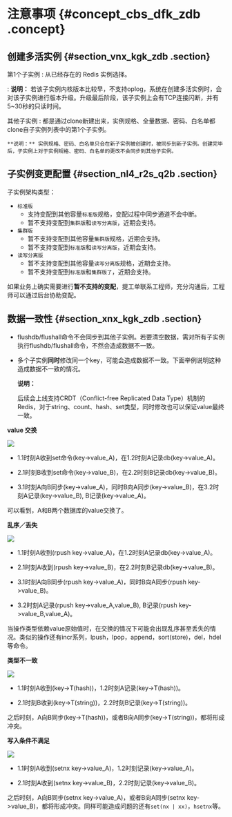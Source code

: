# 注意事项 {#concept_cbs_dfk_zdb .concept}

## 创建多活实例 {#section_vnx_kgk_zdb .section}

 第1个子实例
 :   从已经存在的 Redis 实例选择。

 :   **说明：** 若该子实例内核版本比较早，不支持oplog，系统在创建多活实例时，会对该子实例进行版本升级。升级最后阶段，该子实例上会有TCP连接闪断，并有5~30秒的只读时间。

  其他子实例
 :   都是通过clone新建出来，实例规格、全量数据、密码、白名单都clone自子实例列表中的第1个子实例。

    **说明：** 实例规格、密码、白名单只会在新子实例被创建时，被同步到新子实例。创建完毕后，子实例上对于实例规格、密码、白名单的更改不会同步到其他子实例。

 ## 子实例变更配置 {#section_nl4_r2s_q2b .section}

子实例架构类型：

-   `标准版`
    -   支持变配到其他容量`标准版`规格，变配过程中同步通道不会中断。
    -   暂不支持变配到`集群版`和`读写分离版`，近期会支持。
-   `集群版`
    -   暂不支持变配到其他容量`集群版`规格，近期会支持。
    -   暂不支持变配到`标准版`和`读写分离版`，近期会支持。
-   `读写分离版`
    -   暂不支持变配到其他容量`读写分离版`规格，近期会支持。
    -   暂不支持变配到`标准版`和`集群版了`，近期会支持。

如果业务上确实需要进行**暂不支持的变配**，提工单联系工程师，充分沟通后，工程师可以通过后台协助变配。

## 数据一致性 {#section_xnx_kgk_zdb .section}

-   flushdb/flushall命令不会同步到其他子实例。若要清空数据，需对所有子实例执行flushdb/flushall命令，不然会造成数据不一致。
-   多个子实例**同时**修改同一个key，可能会造成数据不一致。下面举例说明这种造成数据不一致的情况。

    **说明：** 

    后续会上线支持CRDT（Conflict-free Replicated Data Type）机制的Redis，对于string、count、hash、set类型，同时修改也可以保证value最终一致。


**value 交换**

![](http://static-aliyun-doc.oss-cn-hangzhou.aliyuncs.com/assets/img/14012/15411373034896_zh-CN.png)

-   1.1时刻A收到set命令\(key-\>value\_A\)，在1.2时刻A记录db\(key-\>value\_A\)。

-   2.1时刻B收到set命令\(key-\>value\_B\)，在2.2时刻B记录db\(key-\>value\_B\)。

-   3.1时刻A向B同步\(key-\>value\_A\)，同时B向A同步\(key-\>value\_B\)，在3.2时刻A记录\(key-\>value\_B\), B记录\(key-\>value\_A\)。


可以看到，A和B两个数据库的value交换了。

**乱序／丢失**

![](http://static-aliyun-doc.oss-cn-hangzhou.aliyuncs.com/assets/img/14012/15411373034897_zh-CN.png)

-   1.1时刻A收到\(rpush key-\>value\_A\)，在1.2时刻A记录db\(key-\>value\_A\)。

-   2.1时刻A收到\(rpush key-\>value\_B\)，在2.2时刻B记录db\(key-\>value\_B\)。

-   3.1时刻A向B同步\(rpush key-\>value\_A\)，同时B向A同步\(rpush key-\>value\_B\)。

-   3.2时刻A记录\(rpush key-\>value\_A,value\_B\), B记录\(rpush key-\>value\_B,value\_A\)。


当操作类型依赖value原始值时，在交换的情况下可能会出现乱序甚至丢失的情况。类似的操作还有incr系列，lpush，lpop，append，sort\(store\)，del，hdel等命令。

**类型不一致**

![](http://static-aliyun-doc.oss-cn-hangzhou.aliyuncs.com/assets/img/14012/15411373034898_zh-CN.png)

-   1.1时刻A收到\(key-\>T\(hash\)\)，1.2时刻A记录\(key-\>T\(hash\)\)。

-   2.1时刻B收到\(key-\>T\(string\)\)，2.2时刻B记录\(key-\>T\(string\)\)。


之后时刻，A向B同步\(key-\>T\(hash\)\)，或者B向A同步\(key-\>T\(string\)\)，都将形成冲突。

**写入条件不满足**

![](http://static-aliyun-doc.oss-cn-hangzhou.aliyuncs.com/assets/img/14012/15411373034899_zh-CN.png)

-   1.1时刻A收到\(setnx key-\>value\_A\)，1.2时刻记录\(key-\>value\_A\)。

-   2.1时刻A收到\(setnx key-\>value\_B\)，2.2时刻记录\(key-\>value\_B\)。


之后时刻，A向B同步\(setnx key-\>value\_A\)，或者B向A同步\(setnx key-\>value\_B\)，都将形成冲突。同样可能造成问题的还有`set(nx | xx)`，`hsetnx`等。

